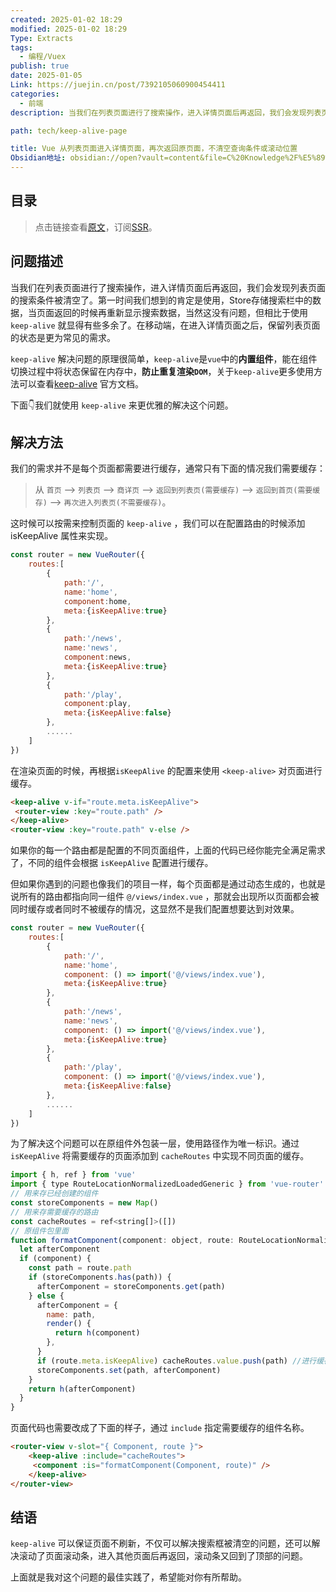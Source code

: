 ```yaml
---
created: 2025-01-02 18:29
modified: 2025-01-02 18:29
Type: Extracts
tags:
  - 编程/Vuex
publish: true
date: 2025-01-05
Link: https://juejin.cn/post/7392105060900454411
categories:
  - 前端
description: 当我们在列表页面进行了搜索操作，进入详情页面后再返回，我们会发现列表页面的搜索条件被清空了。第一时间我们想到的肯定是使用，Store存储搜索栏中的数据，当页面返回的时候再重新显示搜索数据，当然这没有问题，但相比于使用`keep-alive` 就显得有些多余了。在移动端，在进入详情页面之后，保留列表页面的状态是更为常见的需求。

path: tech/keep-alive-page

title: Vue 从列表页面进入详情页面，再次返回原页面，不清空查询条件或滚动位置
Obsidian地址: obsidian://open?vault=content&file=C%20Knowledge%2F%E5%89%8D%E7%AB%AF%2F%E8%81%8C%E4%B8%9A%E8%A7%84%E5%88%92%2F%E5%89%8D%E7%AB%AF%E9%9D%A2%E8%AF%95%E5%AE%9D%E5%85%B8%2F%E5%85%AB%E8%82%A1%E6%96%87%2FVue%20%E4%BB%8E%E5%88%97%E8%A1%A8%E9%A1%B5%E9%9D%A2%E8%BF%9B%E5%85%A5%E8%AF%A6%E6%83%85%E9%A1%B5%E9%9D%A2%EF%BC%8C%E5%86%8D%E6%AC%A1%E8%BF%94%E5%9B%9E%E5%8E%9F%E9%A1%B5%E9%9D%A2%EF%BC%8C%E4%B8%8D%E6%B8%85%E7%A9%BA%E6%9F%A5%E8%AF%A2%E6%9D%A1%E4%BB%B6%E6%88%96%E6%BB%9A%E5%8A%A8%E4%BD%8D%E7%BD%AE.md
---
```


## 目录

> 点击链接查看[原文](https://blog.songxingguo.com/posts/tech/keep-alive-page "原文")，订阅[SSR](https://blog.songxingguo.com/atom.xml "SSR")。

## 问题描述

当我们在列表页面进行了搜索操作，进入详情页面后再返回，我们会发现列表页面的搜索条件被清空了。第一时间我们想到的肯定是使用，Store存储搜索栏中的数据，当页面返回的时候再重新显示搜索数据，当然这没有问题，但相比于使用`keep-alive` 就显得有些多余了。在移动端，在进入详情页面之后，保留列表页面的状态是更为常见的需求。

`keep-alive`  解决问题的原理很简单，`keep-alive`是`vue`中的**内置组件**，能在组件切换过程中将状态保留在内存中，**防止重复渲染`DOM`**，关于`keep-alive`更多使用方法可以查看[keep-alive](https://cn.vuejs.org/guide/built-ins/keep-alive) 官方文档。

下面👇我们就使用 `keep-alive`  来更优雅的解决这个问题。

## 解决方法

我们的需求并不是每个页面都需要进行缓存，通常只有下面的情况我们需要缓存：

> 从 `首页` –> `列表页` –> `商详页` –> `返回到列表页(需要缓存)` –> `返回到首页(需要缓存)` –> `再次进入列表页(不需要缓存)`。

这时候可以按需来控制页面的 `keep-alive` ，我们可以在配置路由的时候添加 isKeepAlive 属性来实现。

```js
const router = new VueRouter({
    routes:[
        {
            path:'/',
            name:'home',
            component:home,
            meta:{isKeepAlive:true}
        },
        {
            path:'/news',
            name:'news',
            component:news,
            meta:{isKeepAlive:true}
        },
        {
            path:'/play',
            component:play,
            meta:{isKeepAlive:false}
        },
        ......
    ]
})
```

在渲染页面的时候，再根据`isKeepAlive` 的配置来使用 `<keep-alive>` 对页面进行缓存。

```html
<keep-alive v-if="route.meta.isKeepAlive">
 <router-view :key="route.path" />
</keep-alive>
<router-view :key="route.path" v-else />
```

如果你的每一个路由都是配置的不同页面组件，上面的代码已经你能完全满足需求了，不同的组件会根据 `isKeepAlive` 配置进行缓存。

但如果你遇到的问题也像我们的项目一样，每个页面都是通过动态生成的，也就是说所有的路由都指向同一组件 `@/views/index.vue` ，那就会出现所以页面都会被同时缓存或者同时不被缓存的情况，这显然不是我们配置想要达到对效果。

```js
const router = new VueRouter({
    routes:[
        {
            path:'/',
            name:'home',
            component: () => import('@/views/index.vue'),
            meta:{isKeepAlive:true}
        },
        {
            path:'/news',
            name:'news',
            component: () => import('@/views/index.vue'),
            meta:{isKeepAlive:true}
        },
        {
            path:'/play',
            component: () => import('@/views/index.vue'),
            meta:{isKeepAlive:false}
        },
        ......
    ]
})
```

为了解决这个问题可以在原组件外包装一层，使用路径作为唯一标识。通过 `isKeepAlive` 将需要缓存的页面添加到 `cacheRoutes` 中实现不同页面的缓存。

```js
import { h, ref } from 'vue'
import { type RouteLocationNormalizedLoadedGeneric } from 'vue-router'
// 用来存已经创建的组件
const storeComponents = new Map()
// 用来存需要缓存的路由
const cacheRoutes = ref<string[]>([])
// 原组件包里面
function formatComponent(component: object, route: RouteLocationNormalizedLoadedGeneric) {
  let afterComponent
  if (component) {
    const path = route.path
    if (storeComponents.has(path)) {
      afterComponent = storeComponents.get(path)
    } else {
      afterComponent = {
        name: path,
        render() {
          return h(component)
        },
      }
      if (route.meta.isKeepAlive) cacheRoutes.value.push(path) //进行缓存
      storeComponents.set(path, afterComponent)
    }
    return h(afterComponent)
  }
}
```

页面代码也需要改成了下面的样子，通过 `include` 指定需要缓存的组件名称。

```html
<router-view v-slot="{ Component, route }">
	<keep-alive :include="cacheRoutes">
	 <component :is="formatComponent(Component, route)" />
	</keep-alive>
</router-view>
```

## 结语

`keep-alive`  可以保证页面不刷新，不仅可以解决搜索框被清空的问题，还可以解决滚动了页面滚动条，进入其他页面后再返回，滚动条又回到了顶部的问题。

上面就是我对这个问题的最佳实践了，希望能对你有所帮助。
